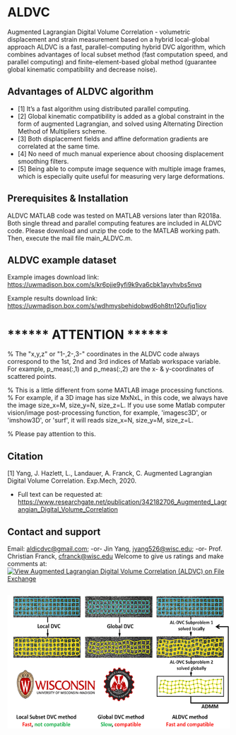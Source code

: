 # ALDVC
Augmented Lagrangian Digital Volume Correlation  - volumetric displacement and strain measurement based on a hybrid local-global approach
ALDVC is a fast, parallel-computing hybrid DVC algorithm, which combines advantages of local subset method (fast computation speed, and parallel computing) and finite-element-based global method (guarantee global kinematic compatibility and decrease noise).  

## Advantages of ALDVC algorithm
* [1] It’s a fast algorithm using distributed parallel computing.  
* [2]	Global kinematic compatibility is added as a global constraint in the form of augmented Lagrangian, and solved using Alternating Direction Method of Multipliers scheme.
* [3]	Both displacement fields and affine deformation gradients are correlated at the same time.
* [4]	No need of much manual experience about choosing displacement smoothing filters.
* [5]	Being able to compute image sequence with multiple image frames, which is especially quite useful for measuring very large deformations.

## Prerequisites & Installation
ALDVC MATLAB code was tested on MATLAB versions later than R2018a. Both single thread and parallel computing features are included in ALDVC code. Please download and unzip the code to the MATLAB working path. Then, execute the mail file main_ALDVC.m.

## ALDVC example dataset
Example images download link: 
https://uwmadison.box.com/s/kr6pjje9yfi9k9va6cbk1ayvhvbs5nvq <p>
Example results download link: 
https://uwmadison.box.com/s/wdhmysbehidobwd6oh8tn120ufjq1iov
 
# ****** ATTENTION ******  
% The "x,y,z" or "1-,2-,3-" coordinates in the ALDVC code always correspond to the 1st, 2nd and 3rd indices of Matlab workspace variable. For example, p_meas(:,1) and p_meas(:,2) are the x- & y-coordinates of scattered points.  
 
% This is a little different from some MATLAB image processing functions. 
% For example, if a 3D image has size MxNxL, in this code, we always have the image size_x=M, size_y=N, size_z=L. If you use some Matlab computer vision/image post-processing function, for example, 'imagesc3D', or 'imshow3D', or 'surf', it will reads size_x=N, size_y=M, size_z=L. 
 
% Please pay attention to this.  

## Citation
[1] Yang, J. Hazlett, L., Landauer, A. Franck, C. Augmented Lagrangian Digital Volume Correlation. Exp.Mech, 2020.  
* Full text can be requested at: https://www.researchgate.net/publication/342182706_Augmented_Lagrangian_Digital_Volume_Correlation

## Contact and support
Email: aldicdvc@gmail.com;  -or- Jin Yang, jyang526@wisc.edu; -or- Prof. Christian Franck, cfranck@wisc.edu
Welcome to give us ratings and make comments at: [![View Augmented Lagrangian Digital Volume Correlation (ALDVC) on File Exchange](https://www.mathworks.com/matlabcentral/images/matlab-file-exchange.svg)](https://www.mathworks.com/matlabcentral/fileexchange/77019-augmented-lagrangian-digital-volume-correlation-aldvc)


##

 
<p align="center">
  <img width="538" height="301" src="https://github.com/FranckLab/ALDVC/blob/master/aldvc_logo.png">
</p>



